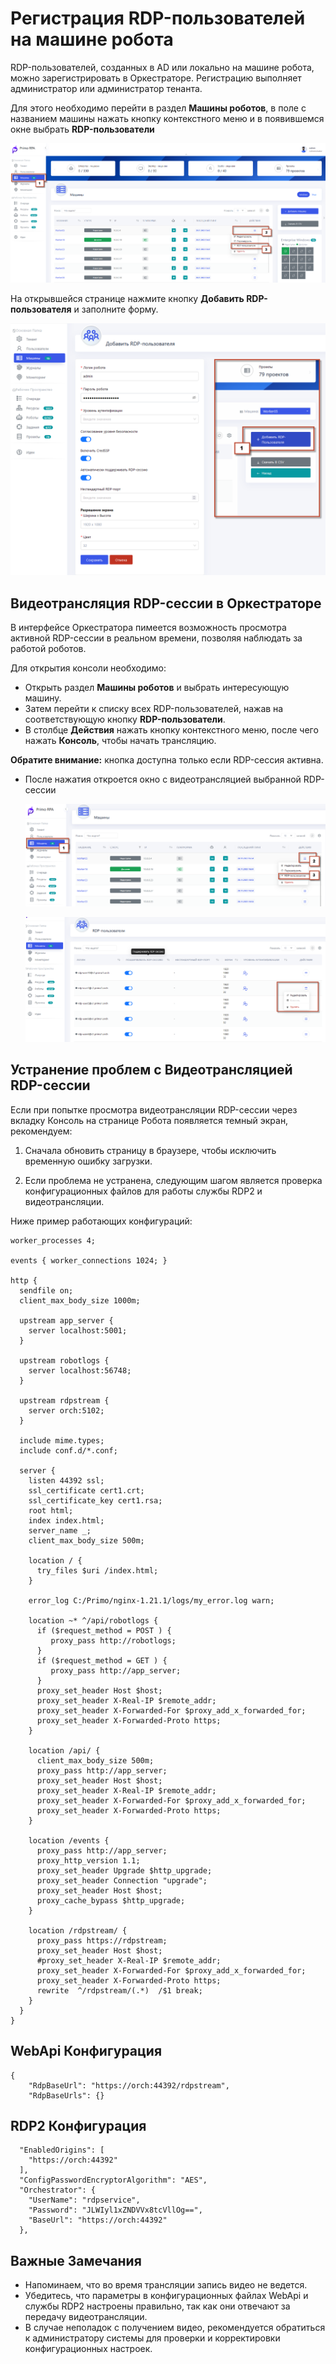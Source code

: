 # Регистрация RDP-пользователей на машине робота

RDP-пользователей, созданных в AD или локально на машине робота, можно зарегистрировать в Оркестраторе. Регистрацию выполняет администратор или администратор тенанта.

Для этого необходимо перейти в раздел **Машины роботов**, в поле с названием машины нажать кнопку контекстного меню и в появившемся окне выбрать **RDP-пользователи**

![](../.gitbook/assets1/Add_rdp_user1.png)

На открывшейся странице нажмите кнопку **Добавить RDP-пользователя** и заполните форму. 

![](../.gitbook/assets1/Add_RDP_user.png)

## Видеотрансляция RDP-сессии в Оркестраторе

В интерфейсе Оркестратора пимеется возможность просмотра активной RDP-сессии в реальном времени, позволяя наблюдать за работой роботов. 

Для открытия консоли необходимо:

- Открыть раздел **Машины роботов** и выбрать интересующую машину.
- Затем перейти к списку всех RDP-пользователей, нажав на соответствующую кнопку **RDP-пользователи**.
- В столбце **Действия** нажать кнопку контекстного меню, после чего нажать **Консоль**, чтобы начать трансляцию.
  
**Обратите внимание:** кнопка доступна только если RDP-сессия активна.
- После нажатия откроется окно с видеотрансляцией выбранной RDP-сессии

 
  ![](../.gitbook/assets1/console2.png)

  
  ![](../.gitbook/assets1/console.png)

  
## Устранение проблем с Видеотрансляцией RDP-сессии

Если при попытке просмотра видеотрансляции RDP-сессии через вкладку Консоль на странице Робота появляется темный экран, рекомендуем:

1. Сначала  обновить страницу в браузере, чтобы исключить временную ошибку загрузки.

2. Если проблема не устранена, следующим шагом является проверка конфигурационных файлов для работы службы RDP2 и видеотрансляции.

Ниже пример работающих конфигураций:


```
worker_processes 4;

events { worker_connections 1024; }

http {
  sendfile on;
  client_max_body_size 1000m;
 
  upstream app_server {
    server localhost:5001;
  }

  upstream robotlogs {
    server localhost:56748;
  }
  
  upstream rdpstream {
    server orch:5102;
  }

  include mime.types;
  include conf.d/*.conf;

  server {
    listen 44392 ssl;
    ssl_certificate cert1.crt;
    ssl_certificate_key cert1.rsa;
    root html;
    index index.html;
    server_name _;
    client_max_body_size 500m;

    location / {
      try_files $uri /index.html;
    }

    error_log C:/Primo/nginx-1.21.1/logs/my_error.log warn;
   
    location ~* ^/api/robotlogs {
      if ($request_method = POST ) {
         proxy_pass http://robotlogs;         
      }
      if ($request_method = GET ) {
         proxy_pass http://app_server;         
      }
      proxy_set_header Host $host;
      proxy_set_header X-Real-IP $remote_addr;
      proxy_set_header X-Forwarded-For $proxy_add_x_forwarded_for;
      proxy_set_header X-Forwarded-Proto https;
    }
   
    location /api/ {
      client_max_body_size 500m;
      proxy_pass http://app_server;
      proxy_set_header Host $host;
      proxy_set_header X-Real-IP $remote_addr;
      proxy_set_header X-Forwarded-For $proxy_add_x_forwarded_for;
      proxy_set_header X-Forwarded-Proto https;
    }

    location /events {
      proxy_pass http://app_server;
      proxy_http_version 1.1;
      proxy_set_header Upgrade $http_upgrade;
      proxy_set_header Connection "upgrade";
      proxy_set_header Host $host;
      proxy_cache_bypass $http_upgrade;
    }

    location /rdpstream/ {
      proxy_pass https://rdpstream;
      proxy_set_header Host $host;
      #proxy_set_header X-Real-IP $remote_addr;
      proxy_set_header X-Forwarded-For $proxy_add_x_forwarded_for;
      proxy_set_header X-Forwarded-Proto https;
      rewrite  ^/rdpstream/(.*)  /$1 break;
    }
  }
}
```
## WebApi Конфигурация
```
{
    "RdpBaseUrl": "https://orch:44392/rdpstream",
    "RdpBaseUrls": {}

```
## RDP2 Конфигурация
```
  "EnabledOrigins": [
    "https://orch:44392"
  ],
  "ConfigPasswordEncryptorAlgorithm": "AES",
  "Orchestrator": {
    "UserName": "rdpservice",
    "Password": "JLWIyl1xZNDVVx8tcVllOg==",
    "BaseUrl": "https://orch:44392"
  },
```
## Важные Замечания
- Напоминаем, что во время трансляции запись видео не ведется.
- Убедитесь, что параметры в конфигурационных файлах WebApi и службы RDP2 настроены правильно, так как они отвечают за передачу видеотрансляции.
- В случае неполадок с получением видео, рекомендуется обратиться к администратору системы для проверки и корректировки конфигурационных настроек.



